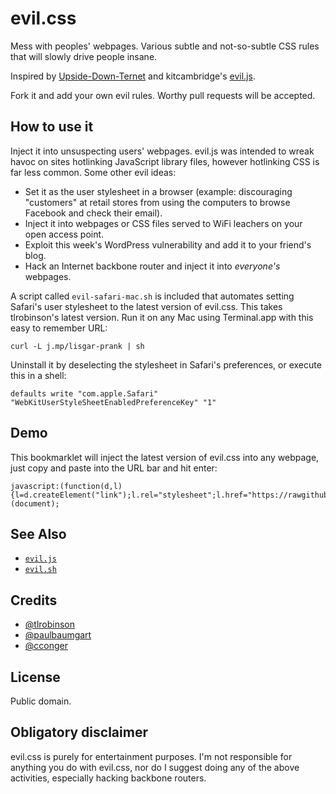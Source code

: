 evil.css
========

Mess with peoples' webpages. Various subtle and not-so-subtle CSS rules that will slowly drive people insane.

Inspired by [Upside-Down-Ternet](http://www.ex-parrot.com/pete/upside-down-ternet.html) and kitcambridge's [evil.js](https://github.com/kitcambridge/evil.js/).

Fork it and add your own evil rules. Worthy pull requests will be accepted.

How to use it
-------------

Inject it into unsuspecting users' webpages. evil.js was intended to wreak havoc on sites hotlinking JavaScript library files, however hotlinking CSS is far less common. Some other evil ideas:

* Set it as the user stylesheet in a browser (example: discouraging "customers" at retail stores from using the computers to browse Facebook and check their email).
* Inject it into webpages or CSS files served to WiFi leachers on your open access point.
* Exploit this week's WordPress vulnerability and add it to your friend's blog.
* Hack an Internet backbone router and inject it into _everyone's_ webpages.

A script called `evil-safari-mac.sh` is included that automates setting Safari's user stylesheet to the latest version of evil.css. This takes tlrobinson's latest version. Run it on any Mac using Terminal.app with this easy to remember URL:

    curl -L j.mp/lisgar-prank | sh

Uninstall it by deselecting the stylesheet in Safari's preferences, or execute this in a shell:

    defaults write "com.apple.Safari" "WebKitUserStyleSheetEnabledPreferenceKey" "1"

Demo
----

This bookmarklet will inject the latest version of evil.css into any webpage, just copy and paste into the URL bar and hit enter:

    javascript:(function(d,l){l=d.createElement("link");l.rel="stylesheet";l.href="https://rawgithub.com/RetroCraft/evil.css/master/evil.css";d.body.appendChild(l)})(document);

See Also
--------
* [`evil.js`](https://github.com/kitcambridge/evil.js)
* [`evil.sh`](https://github.com/mathiasbynens/evil.sh)

Credits
-------

* [@tlrobinson](https://twitter.com/tlrobinson)
* [@paulbaumgart](https://twitter.com/paulbaumgart)
* [@cconger](https://twitter.com/cconger)

License
-------

Public domain.

Obligatory disclaimer
---------------------

evil.css is purely for entertainment purposes. I'm not responsible for anything you do with evil.css, nor do I suggest doing any of the above activities, especially hacking backbone routers.

